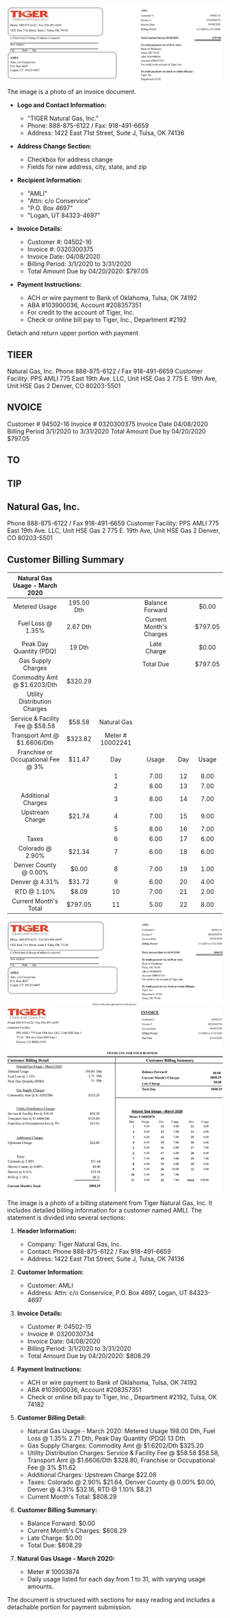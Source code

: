 ![](images/img-0.jpeg)

The image is a photo of an invoice document. 

- **Logo and Contact Information:**
  - "TIGER Natural Gas, Inc."
  - Phone: 888-875-6122 / Fax: 918-491-6659
  - Address: 1422 East 71st Street, Suite J, Tulsa, OK 74136

- **Address Change Section:**
  - Checkbox for address change
  - Fields for new address, city, state, and zip

- **Recipient Information:**
  - "AMLI"
  - "Attn: c/o Conservice"
  - "P.O. Box 4697"
  - "Logan, UT 84323-4697"

- **Invoice Details:**
  - Customer #: 04502-16
  - Invoice #: 0320300375
  - Invoice Date: 04/08/2020
  - Billing Period: 3/1/2020 to 3/31/2020
  - Total Amount Due by 04/20/2020: $797.05

- **Payment Instructions:**
  - ACH or wire payment to Bank of Oklahoma, Tulsa, OK 74192
  - ABA #103900036, Account #208357351
  - For credit to the account of Tiger, Inc.
  - Check or online bill pay to Tiger, Inc., Department #2192

Detach and return upper portion with payment

## TIEER

Natural Gas, Inc.
Phone 888-875-6122 / Fax 918-491-6659
Customer Facility:
PPS AMLI 775 East 19th Ave. LLC, Unit HSE Gas 2
775 E. 19th Ave, Unit HSE Gas 2
Denver, CO 80203-5501

## NVOICE

Customer \#
94502-16
Invoice \#
0320300375
Invoice Date
04/08/2020
Billing Period
3/1/2020 to 3/31/2020
Total Amount Due by 04/20/2020
\$797.05

## TO

## TIP

## Natural Gas, Inc.

Phone 888-875-6122 / Fax 918-491-6659
Customer Facility:
PPS AMLI 775 East 19th Ave. LLC, Unit HSE Gas 2
775 E. 19th Ave, Unit HSE Gas 2
Denver, CO 80203-5501

## Customer Billing Summary

| Natural Gas Usage - March 2020 |  |  |  |  |  |
| :--: | :--: | :--: | :--: | :--: | :--: |
| Metered Usage | 195.00 Dth |  | Balance Forward |  | \$0.00 |
| Fuel Loss @ 1.35\% | 2.67 Dth |  | Current Month's Charges |  | \$797.05 |
| Peak Day Quantity (PDQ) | 19 Dth |  | Late Charge |  | \$0.00 |
| Gas Supply Charges |  |  | Total Due |  | \$797.05 |
| Commodity Amt @ \$1.6203/Dth | \$320.29 |  |  |  |  |
| Utility Distribution Charges |  |  |  |  |  |
| Service \& Facility Fee @ \$58.58 | \$58.58 | Natural Gas |  |  |  |
| Transport Amt @ \$1.6606/Dth | \$323.82 | Meter \# 10002241 |  |  |  |
| Franchise or Occupational Fee @ 3\% | \$11.47 | Day | Usage | Day | Usage |
|  |  | 1 | 7.00 | 12 | 8.00 | 23 | 8.00 |
|  |  | 2 | 8.00 | 13 | 7.00 | 24 | 6.00 |
| Additional Charges |  | 3 | 8.00 | 14 | 7.00 | 25 | 5.00 |
| Upstream Charge | \$21.74 | 4 | 7.00 | 15 | 9.00 | 26 | 7.00 |
|  |  | 5 | 8.00 | 16 | 7.00 | 27 | 5.00 |
| Taxes |  | 6 | 6.00 | 17 | 6.00 | 28 | 5.00 |
| Colorado @ 2.90\% | \$21.34 | 7 | 6.00 | 18 | 6.00 | 29 | 6.00 |
| Denver County @ 0.00\% | \$0.00 | 8 | 7.00 | 19 | 1.00 | 30 | 7.00 |
| Denver @ 4.31\% | \$31.72 | 9 | 6.00 | 20 | 4.00 | 31 | 6.00 |
| RTD @ 1.10\% | \$8.09 | 10 | 7.00 | 21 | 2.00 |  |  |
| Current Month's Total | \$797.05 | 11 | 5.00 | 22 | 8.00 | Total | 195.00 |

![](images/img-1.jpeg)

The image is a photo of a billing statement from Tiger Natural Gas, Inc. It includes detailed billing information for a customer named AMLI. The statement is divided into several sections:

1. **Header Information:**
   - Company: Tiger Natural Gas, Inc.
   - Contact: Phone 888-875-6122 / Fax 918-491-6659
   - Address: 1422 East 71st Street, Suite J, Tulsa, OK 74136

2. **Customer Information:**
   - Customer: AMLI
   - Address: Attn: c/o Conservice, P.O. Box 4697, Logan, UT 84323-4697

3. **Invoice Details:**
   - Customer #: 04502-15
   - Invoice #: 0320030734
   - Invoice Date: 04/08/2020
   - Billing Period: 3/1/2020 to 3/31/2020
   - Total Amount Due by 04/20/2020: $808.29

4. **Payment Instructions:**
   - ACH or wire payment to Bank of Oklahoma, Tulsa, OK 74192
   - ABA #103900036, Account #208357351
   - Check or online bill pay to Tiger, Inc., Department #2192, Tulsa, OK 74182

5. **Customer Billing Detail:**
   - Natural Gas Usage - March 2020: Metered Usage 198.00 Dth, Fuel Loss @ 1.35% 2.71 Dth, Peak Day Quantity (PDQ) 13 Dth
   - Gas Supply Charges: Commodity Amt @ $1.6202/Dth $325.20
   - Utility Distribution Charges: Service & Facility Fee @ $58.58 $58.58, Transport Amt @ $1.6606/Dth $328.80, Franchise or Occupational Fee @ 3% $11.62
   - Additional Charges: Upstream Charge $22.08
   - Taxes: Colorado @ 2.90% $21.64, Denver County @ 0.00% $0.00, Denver @ 4.31% $32.16, RTD @ 1.10% $8.21
   - Current Month's Total: $808.29

6. **Customer Billing Summary:**
   - Balance Forward: $0.00
   - Current Month's Charges: $808.29
   - Late Charge: $0.00
   - Total Due: $808.29

7. **Natural Gas Usage - March 2020:**
   - Meter # 10003874
   - Daily usage listed for each day from 1 to 31, with varying usage amounts.

The document is structured with sections for easy reading and includes a detachable portion for payment submission.


